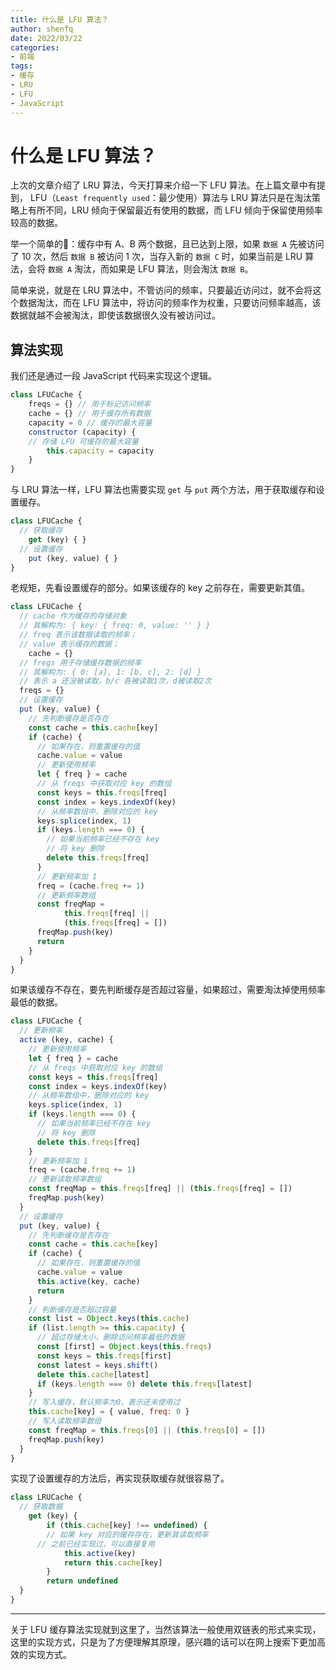 ```yaml
---
title: 什么是 LFU 算法？
author: shenfq
date: 2022/03/22
categories:
- 前端
tags:
- 缓存
- LRU
- LFU
- JavaScript
---
```


# 什么是 LFU 算法？

上次的文章介绍了 LRU 算法，今天打算来介绍一下 LFU 算法。在上篇文章中有提到， LFU（`Least frequently used`：最少使用）算法与 LRU 算法只是在淘汰策略上有所不同，LRU 倾向于保留最近有使用的数据，而 LFU 倾向于保留使用频率较高的数据。

举一个简单的🌰：缓存中有 A、B 两个数据，且已达到上限，如果 `数据 A` 先被访问了 10 次，然后 `数据 B` 被访问 1 次，当存入新的 `数据 C` 时，如果当前是 LRU 算法，会将 `数据 A` 淘汰，而如果是 LFU 算法，则会淘汰 `数据 B`。

简单来说，就是在 LRU 算法中，不管访问的频率，只要最近访问过，就不会将这个数据淘汰，而在 LFU 算法中，将访问的频率作为权重，只要访问频率越高，该数据就越不会被淘汰，即使该数据很久没有被访问过。

## 算法实现

我们还是通过一段 JavaScript 代码来实现这个逻辑。

```js
class LFUCache {
	freqs = {} // 用于标记访问频率
	cache = {} // 用于缓存所有数据
	capacity = 0 // 缓存的最大容量
	constructor (capacity) {
    // 存储 LFU 可缓存的最大容量
		this.capacity = capacity
	}
}
```

与 LRU 算法一样，LFU 算法也需要实现 `get` 与 `put` 两个方法，用于获取缓存和设置缓存。

```js
class LFUCache {
  // 获取缓存
	get (key) { }
  // 设置缓存
	put (key, value) { }
}
```

老规矩，先看设置缓存的部分。如果该缓存的 key 之前存在，需要更新其值。

```js
class LFUCache {
  // cache 作为缓存的存储对象
  // 其解构为: { key: { freq: 0, value: '' } }
  // freq 表示该数据读取的频率；
  // value 表示缓存的数据；
	cache = {}
  // fregs 用于存储缓存数据的频率
  // 其解构为: { 0: [a], 1: [b, c], 2: [d] }
  // 表示 a 还没被读取，b/c 各被读取1次，d被读取2次
  freqs = {}
  // 设置缓存
  put (key, value) {
    // 先判断缓存是否存在
    const cache = this.cache[key]
    if (cache) {
      // 如果存在，则重置缓存的值
      cache.value = value
      // 更新使用频率
      let { freq } = cache
      // 从 freqs 中获取对应 key 的数组
      const keys = this.freqs[freq]
      const index = keys.indexOf(key)
      // 从频率数组中，删除对应的 key
      keys.splice(index, 1)
      if (keys.length === 0) {
        // 如果当前频率已经不存在 key
        // 将 key 删除
        delete this.freqs[freq]
      }
      // 更新频率加 1
      freq = (cache.freq += 1)
      // 更新频率数组
      const freqMap =
            this.freqs[freq] ||
            (this.freqs[freq] = [])
      freqMap.push(key)
      return
    }
  }
}
```

如果该缓存不存在，要先判断缓存是否超过容量，如果超过，需要淘汰掉使用频率最低的数据。

```js
class LFUCache {
  // 更新频率
  active (key, cache) {
    // 更新使用频率
    let { freq } = cache
    // 从 freqs 中获取对应 key 的数组
    const keys = this.freqs[freq]
    const index = keys.indexOf(key)
    // 从频率数组中，删除对应的 key
    keys.splice(index, 1)
    if (keys.length === 0) {
      // 如果当前频率已经不存在 key
      // 将 key 删除
      delete this.freqs[freq]
    }
    // 更新频率加 1
    freq = (cache.freq += 1)
    // 更新读取频率数组
    const freqMap = this.freqs[freq] || (this.freqs[freq] = [])
    freqMap.push(key)
  }
  // 设置缓存
  put (key, value) {
    // 先判断缓存是否存在
    const cache = this.cache[key]
    if (cache) {
      // 如果存在，则重置缓存的值
      cache.value = value
      this.active(key, cache)
      return
    }
    // 判断缓存是否超过容量
    const list = Object.keys(this.cache)
    if (list.length >= this.capacity) {
      // 超过存储大小，删除访问频率最低的数据
      const [first] = Object.keys(this.freqs)
      const keys = this.freqs[first]
      const latest = keys.shift()
      delete this.cache[latest]
      if (keys.length === 0) delete this.freqs[latest]
    }
    // 写入缓存，默认频率为0，表示还未使用过
    this.cache[key] = { value, freq: 0 }
    // 写入读取频率数组
    const freqMap = this.freqs[0] || (this.freqs[0] = [])
    freqMap.push(key)
  }
}
```

实现了设置缓存的方法后，再实现获取缓存就很容易了。

```js
class LRUCache {
  // 获取数据
	get (key) {
		if (this.cache[key] !== undefined) {
    	// 如果 key 对应的缓存存在，更新其读取频率
      // 之前已经实现过，可以直接复用
			this.active(key)
			return this.cache[key]
		}
		return undefined
  }
}
```

---

关于 LFU 缓存算法实现就到这里了，当然该算法一般使用双链表的形式来实现，这里的实现方式，只是为了方便理解其原理，感兴趣的话可以在网上搜索下更加高效的实现方式。